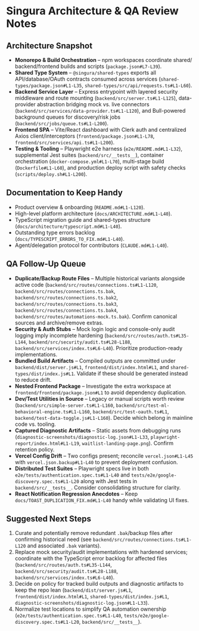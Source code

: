 # Singura Architecture & QA Review Notes

## Architecture Snapshot
- **Monorepo & Build Orchestration** – npm workspaces coordinate shared/ backend/frontend builds and scripts (`package.json#L7-L39`).
- **Shared Type System** – `@singura/shared-types` exports all API/database/OAuth contracts consumed across services (`shared-types/package.json#L1-L35`, `shared-types/src/api/requests.ts#L1-L60`).
- **Backend Service Layer** – Express entrypoint with layered security middleware and route mounting (`backend/src/server.ts#L1-L125`), data-provider abstraction bridging mock vs. live connectors (`backend/src/services/data-provider.ts#L1-L120`), and Bull-powered background queues for discovery/risk jobs (`backend/src/jobs/queue.ts#L1-L200`).
- **Frontend SPA** – Vite/React dashboard with Clerk auth and centralized Axios client/interceptors (`frontend/package.json#L1-L78`, `frontend/src/services/api.ts#L1-L200`).
- **Testing & Tooling** – Playwright e2e harness (`e2e/README.md#L1-L32`), supplemental Jest suites (`backend/src/__tests__`), container orchestration (`docker-compose.yml#L1-L70`), multi-stage build (`Dockerfile#L1-L60`), and production deploy script with safety checks (`scripts/deploy.sh#L1-L200`).

## Documentation to Keep Handy
- Product overview & onboarding (`README.md#L1-L120`).
- High-level platform architecture (`docs/ARCHITECTURE.md#L1-L40`).
- TypeScript migration guide and shared-types structure (`docs/architecture/typescript.md#L1-L40`).
- Outstanding type errors backlog (`docs/TYPESCRIPT_ERRORS_TO_FIX.md#L1-L40`).
- Agent/delegation protocol for contributors (`CLAUDE.md#L1-L40`).

## QA Follow-Up Queue
- **Duplicate/Backup Route Files** – Multiple historical variants alongside active code (`backend/src/routes/connections.ts#L1-L120`, `backend/src/routes/connections.ts.bak`, `backend/src/routes/connections.ts.bak2`, `backend/src/routes/connections.ts.bak3`, `backend/src/routes/connections.ts.bak4`, `backend/src/routes/automations-mock.ts.bak`). Confirm canonical sources and archive/remove extras.
- **Security & Auth Stubs** – Mock login logic and console-only audit logging imply incomplete hardening (`backend/src/routes/auth.ts#L35-L144`, `backend/src/security/audit.ts#L28-L188`, `backend/src/services/index.ts#L6-L40`). Prioritize production-ready implementations.
- **Bundled Build Artifacts** – Compiled outputs are committed under `backend/dist/server.js#L1`, `frontend/dist/index.html#L1`, and `shared-types/dist/index.js#L1`. Validate if these should be generated instead to reduce drift.
- **Nested Frontend Package** – Investigate the extra workspace at `frontend/frontend/package.json#L1` to avoid dependency duplication.
- **Dev/Test Utilities in Source** – Legacy or manual scripts worth review (`backend/src/simple-server.ts#L1-L160`, `backend/src/test-ml-behavioral-engine.ts#L1-L160`, `backend/src/test-oauth.ts#L1`, `backend/test-data-toggle.js#L1-L160`). Decide which belong in mainline code vs. tooling.
- **Captured Diagnostic Artifacts** – Static assets from debugging runs (`diagnostic-screenshots/diagnostic-log.json#L1-L33`, `playwright-report/index.html#L1-L19`, `waitlist-landing-page.png`). Confirm retention policy.
- **Vercel Config Drift** – Two configs present; reconcile `vercel.json#L1-L45` with `vercel.json.backup#L1-L40` to prevent deployment confusion.
- **Distributed Test Suites** – Playwright specs live in both `e2e/tests/authentication.spec.ts#L1-L40` and `tests/e2e/google-discovery.spec.ts#L1-L20` along with Jest tests in `backend/src/__tests__`. Consider consolidating structure for clarity.
- **React Notification Regression Anecdotes** – Keep `docs/TOAST_DUPLICATION_FIX.md#L1-L40` handy while validating UI fixes.

## Suggested Next Steps
1. Curate and potentially remove redundant `.bak`/backup files after confirming historical need (see `backend/src/routes/connections.ts#L1-L120` and associated `.bak` variants).
2. Replace mock security/audit implementations with hardened services; coordinate with the TypeScript error backlog for affected files (`backend/src/routes/auth.ts#L35-L144`, `backend/src/security/audit.ts#L28-L188`, `backend/src/services/index.ts#L6-L40`).
3. Decide on policy for tracked build outputs and diagnostic artifacts to keep the repo lean (`backend/dist/server.js#L1`, `frontend/dist/index.html#L1`, `shared-types/dist/index.js#L1`, `diagnostic-screenshots/diagnostic-log.json#L1-L33`).
4. Normalize test locations to simplify QA automation ownership (`e2e/tests/authentication.spec.ts#L1-L40`, `tests/e2e/google-discovery.spec.ts#L1-L20`, `backend/src/__tests__`).
